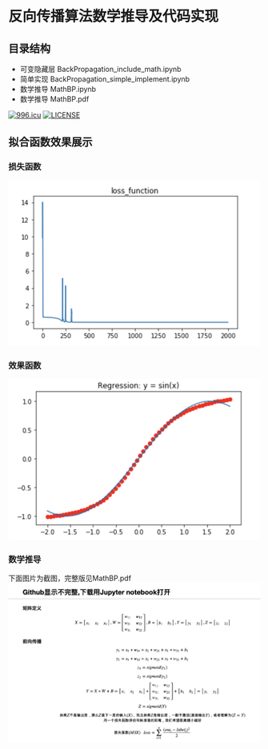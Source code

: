 # 反向传播算法数学推导及代码实现

## 目录结构

+ 可变隐藏层 BackPropagation_include_math.ipynb
+ 简单实现 BackPropagation_simple_implement.ipynb
+ 数学推导 MathBP.ipynb
+ 数学推导 MathBP.pdf

[![996.icu](https://img.shields.io/badge/link-996.icu-red.svg)](https://996.icu)
[![LICENSE](https://img.shields.io/badge/license-Anti%20996-blue.svg)](https://github.com/996icu/996.ICU/blob/master/LICENSE)


## 拟合函数效果展示

### 损失函数

![sin_loss](source/sin_loss.png)

### 效果函数

![sin_regression](source/sin_regression.png)

### 数学推导


下面图片为截图，完整版见MathBP.pdf
![math](source/math.png)
